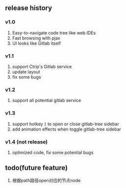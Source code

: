 ## release history

### v1.0
1. Easy-to-navigate code tree like web IDEs
2. Fast browsing with pjax
3. UI looks like Gitlab itself

### v1.1
1. support Ctrip's Gitlab service
2. update layout
3. fix some bugs

### v1.2
1. support all potential gitlab service

### v1.3
1. support hotkey `[` to open or close gitlab-tree sidebar
2. add animation effects when toggle gitlab-tree sidebar

### v1.4 (not release)
1. optimized code, fix some potential bugs

## todo(future feature)
1. 根据path路径open对应的节点node